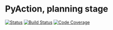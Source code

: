 # PyAction, planning stage

[![Status](https://img.shields.io/pypi/status/pyaction)](https://pypi.org/project/pyaction/)
[![Build Status](https://travis-ci.com/a-maliarov/pyaction.svg?branch=master)](https://travis-ci.com/a-maliarov/pyaction)
[![Code Coverage](https://img.shields.io/codecov/c/gh/a-maliarov/pyaction?label=code%20coverage)](https://codecov.io/gh/a-maliarov/pyaction)

